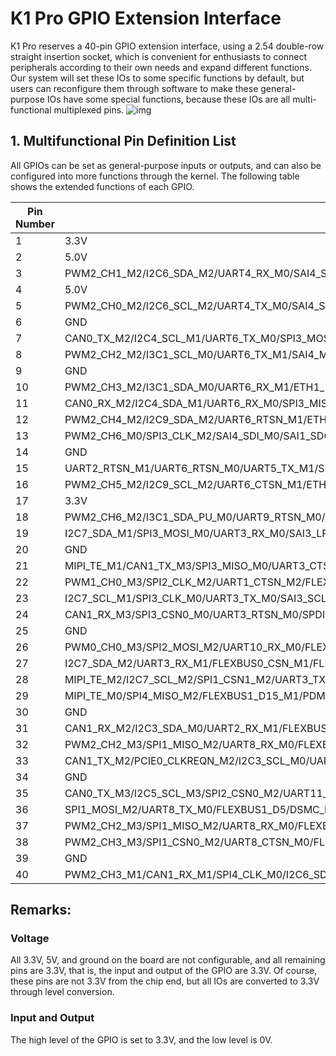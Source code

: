 # K1 Pro GPIO Extension Interface
K1 Pro reserves a 40-pin GPIO extension interface, using a 2.54 double-row straight insertion socket, which is convenient for enthusiasts to connect peripherals according to their own needs and expand different functions. Our system will set these IOs to some specific functions by default, but users can reconfigure them through software to make these general-purpose IOs have some special functions, because these IOs are all multi-functional multiplexed pins.
![img](/img/k1pro/hardware/gpio_detail.png)

## 1. Multifunctional Pin Definition List
All GPIOs can be set as general-purpose inputs or outputs, and can also be configured into more functions through the kernel. The following table shows the extended functions of each GPIO.


| Pin Number | Pin Definition |
|------------|----------------|
| 1          | 3.3V           |
| 2          | 5.0V           |
| 3          | PWM2_CH1_M2/I2C6_SDA_M2/UART4_RX_M0/SAI4_SDO_M3/ETH1_RXD0_M0/ GPIO2_D1_d |
| 4          | 5.0V           |
| 5          | PWM2_CH0_M2/I2C6_SCL_M2/UART4_TX_M0/SAI4_SDI_M3/ETH1_TXCTL_M0/GPIO2_D0_d |
| 6          | GND            |
| 7          | CAN0_TX_M2/I2C4_SCL_M1/UART6_TX_M0/SPI3_MOSI_M2/FLEXBUS0_D13_M1/PDM1_SDI3_M1/SAI4_SCLK_M0/GPIO4_A4_d |
| 8          | PWM2_CH2_M2/I3C1_SCL_M0/UART6_TX_M1/SAI4_MCLK_M3/ETH1_RXD1_M/CAM_CLK0_OUT_M1/GPIO2_D2_d |
| 9          | GND            |
| 10         | PWM2_CH3_M2/I3C1_SDA_M0/UART6_RX_M1/ETH1_RXCTL_M0/GPIO2_D3_d |
| 11         | CAN0_RX_M2/I2C4_SDA_M1/UART6_RX_M0/SPI3_MISO_M2/FLEXBUS0_D14_M1/PDM1_CLK0_M1/SAI4_LRCK_M0/GPIO4_A6_ |
| 12         | PWM2_CH4_M2/I2C9_SDA_M2/UART6_RTSN_M1/ETH1_MDC_M0/ISP_PRELIGHT_TRIG_M0/GPIO2_D4_d |
| 13         | PWM2_CH6_M0/SPI3_CLK_M2/SAI4_SDI_M0/SAI1_SDO0_M0/GPIO4_A7_d |
| 14         | GND            |
| 15         | UART2_RTSN_M1/UART6_RTSN_M0/UART5_TX_M1/SPI4_CLK_M2/FLEXBUS1_D13_M1/PDM1_CLK1_M1/SAI1_SDI3_M0/SAI1_SDO1_M0/GPIO4_B0_d |
| 16         | PWM2_CH5_M2/I2C9_SCL_M2/UART6_CTSN_M1/ETH1_MDIO_M0/ISP_FLASH_TRIGOUT_M0/GPIO2_D5_d |
| 17         | 3.3V           |
| 18         | PWM2_CH6_M2/I3C1_SDA_PU_M0/UART9_RTSN_M0/SPDIF_RX0_M2/SAI3_MCLK_M2/ETH0_MCLK_M1/ETH_CLK1_25M_OUT_M0/CAM_CLK1_OUT_M1/GPIO2_D6_d |
| 19         | I2C7_SDA_M1/SPI3_MOSI_M0/UART3_RX_M0/SAI3_LRCK_M2/ETH0_MDC_M1/ETH1_PPSTRIG_M0/VI_CIF_VSYNC/GPIO3_A1_d |
| 20         | GND            |
| 21         | MIPI_TE_M1/CAN1_TX_M3/SPI3_MISO_M0/UART3_CTSN_M0/SPDIF_RX1_M1/SAI3_SDO_M2/ETH0_RXCTL_M1/ETH1_PPSCLK_M0/VI_CIF_CLKO/GPIO3_A2_d |
| 22         | PWM1_CH0_M3/SPI2_CLK_M2/UART1_CTSN_M2/FLEXBUS0_CSN_M0/FLEXBUS1_D11/DSMC_RDYN/SAI4_SDI_M1/ETH_CLK0_25M_OUT_M0/VO_EBC_SDSHR/VO_LCDC_D23/GPIO3_A4_d |
| 23         | I2C7_SCL_M1/SPI3_CLK_M0/UART3_TX_M0/SAI3_SCLK_M2/ETH0_MDIO_M1/VI_CIF_HREF/GPIO3_A0_d |
| 24         | CAN1_RX_M3/SPI3_CSN0_M0/UART3_RTSN_M0/SPDIF_TX1_M1/SAI3_SDI_M2/ETH0_RXD1_M1/ETH1_PTP_REFCLK_M0/VI_CIF_CLKI/GPIO3_A3_d |
| 25         | GND            |
| 26         | PWM0_CH0_M3/SPI2_MOSI_M2/UART10_RX_M0/FLEXBUS0_D8/DSMC_CSN1/SAI4_MCLK_M1/ETH0_MCLK_M0/VO_EBC_SDCE3/VO_LCDC_D19/GPIO3_B0_d |
| 27         | I2C7_SDA_M2/UART3_RX_M1/FLEXBUS0_CSN_M1/FLEXBUS1_D13_M0/FLEXBUS0_D14_M0/DSMC_INT2/SAI4_SDO_M1/CAM_CLK2_OUT_M0/SPDIF_TX0_M1/VO_POST_EMPTY/GPIO4_A1_d |
| 28         | MIPI_TE_M2/I2C7_SCL_M2/SPI1_CSN1_M2/UART3_TX_M1/FLEXBUS1_CSN_M3/FLEXBUS1_D14_M0/FLEXBUS0_D13_M0/DSMC_INT0/SAI4_LRCK_M1/CAM_CLK1_OUT_M0/SPDIF_RX0_M1/GPIO4_A0_d |
| 29         | MIPI_TE_M0/SPI4_MISO_M2/FLEXBUS1_D15_M1/PDM1_SDI1_M1/SAI1_SDI1_M0/SAI1_SDO3_M0/GPIO4_B2_d |
| 30         | GND            |
| 31         | CAN1_RX_M2/I2C3_SDA_M0/UART2_RX_M1/FLEXBUS0_CSN_M4/SPDIF_RX0_M0/GPIO4_B4_d |
| 32         | PWM2_CH2_M3/SPI1_MISO_M2/UART8_RX_M0/FLEXBUS1_D6/DSMC_DATA4/SAI1_SDO0_M1/VO_EBC_SDDO6/VO_LCDC_D6/GPIO3_C5_d |
| 33         | CAN1_TX_M2/PCIE0_CLKREQN_M2/I2C3_SCL_M0/UART2_TX_M1/FLEXBUS0_D15_M1/SPDIF_TX0_M0/GPIO4_B5_d |
| 34         | GND            |
| 35         | CAN0_TX_M3/I2C5_SCL_M3/SPI2_CSN0_M2/UART11_TX_M0/FLEXBUS1_D7/DSMC_DATA5/SAI1_SDO1_M1/VO_EBC_SDDO7/VO_LCDC_D7/GPIO3_C4_d |
| 36         | SPI1_MOSI_M2/UART8_TX_M0/FLEXBUS1_D5/DSMC_DATA3/SAI1_LRCK_M1/VO_EBC_SDDO5/VO_LCDC_D5/GPIO3_C6_d |
| 37         | PWM2_CH2_M3/SPI1_MISO_M2/UART8_RX_M0/FLEXBUS1_D6/DSMC_DATA4/SAI1_SDO0_M1/VO_EBC_SDDO6/VO_LCDC_D6/GPIO3_C5_d |
| 38         | PWM2_CH3_M3/SPI1_CSN0_M2/UART8_CTSN_M0/FLEXBUS1_D3/DSMC_DATA1/SAI1_MCLK_M1/VO_EBC_SDDO3/VO_LCDC_D3/GPIO3_D0_d |
| 39         | GND            |
| 40         | PWM2_CH3_M1/CAN1_RX_M1/SPI4_CLK_M0/I2C6_SDA_M3/VP2_SYNC_OUT/SAI4_SCLK_M2/GPIO4_C7_d |

## Remarks:
### Voltage
All 3.3V, 5V, and ground on the board are not configurable, and all remaining pins are 3.3V, that is, the input and output of the GPIO are 3.3V. Of course, these pins are not 3.3V from the chip end, but all IOs are converted to 3.3V through level conversion.
### Input and Output
The high level of the GPIO is set to 3.3V, and the low level is 0V.